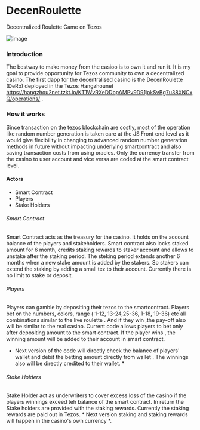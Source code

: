# DecenRoulette
Decentralized Roulette Game on Tezos 



![image](https://user-images.githubusercontent.com/93893007/146643028-09fbb016-a557-4952-9977-9ef863032ea3.png)

### Introduction

The bestway to make money from the casioo is to own it and run it. It is my goal to provide opportunity for Tezos community to own a decentralized casino. The first dapp for the decentralised casino is the DecenRoulette (DeRo) deployed in the Tezos Hangzhounet https://hangzhou2net.tzkt.io/KT1WvRXeDDbpAMPv9D91jokSvBg7u38XNCxQ/operations/ . 

### How it works

Since transaction on the tezos blockchain are costly, most of the operation like random number generation is taken care at the JS Front end level as it would give flexibility in changing to advanced random number generation methods in future without impacting underlying smartcontract and also saving transaction costs from using oracles. Only the currency transfer from the casino to user account and vice versa are coded at the smart contract level.

#### Actors
  
  - Smart Contract
  - Players
  - Stake Holders

###### Smart Contract

Smart Contract acts as the treasury for the casino. It holds on the account balance of the players and stakeholders. Smart contract also locks staked amount for 6 month, credits staking rewards to staker account and allows to unstake after the staking period. The steking period extends another 6 months when a new stake amount is added by the stakers. So stakers can extend the staking by adding a small tez to their account. Currently there is no limit to stake or deposit.  

###### Players

Players can gamble by depositing their tezos to the smartcontract. Players bet on the numbers, colors, range ( 1-12, 13-24,25-36, 1-18, 19-36) etc all combinations similar to the live roulette . And if they win ,the pay-off also will be similar to the real casino. Current code allows players to bet only after depositing amount to the smart contract. If the player wins , the winning amount will be added to their account in smart contract.
* Next version of the code will directly check the balance of players' wallet and debit the betting amount directly from wallet . The winnings also will be directly credited to their wallet. * 

###### Stake Holders

Stake Holder act as underwriters to cover excess loss of the casino if the players winnings exceed teh balance of the smart contract. In return the Stake holders are provided with the staking rewards. Currently the staking rewards are paid out in Tezos. * Next version staking and staking rewards will happen in the casino's own currency *.   

